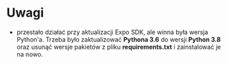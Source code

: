# Uwagi
- przestało działać przy aktualizacji Expo SDK, ale winna była wersja Python'a. Trzeba było zaktualizować **Pythona 3.6** do wersji **Python 3.8** oraz usunąć wersje pakietów z pliku **requirements.txt** i zainstalować je na nowo.
